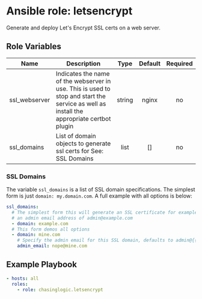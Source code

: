 Ansible role: letsencrypt
==================================

Generate and deploy Let's Encrypt SSL certs on a web server. 

Role Variables
--------------

| Name          | Description                                                                                                                              | Type      | Default   | Required   |
| --------------| -----------------------------------------------------------------------------------------------------------------------------------------| :-------: | :-------: | :--------: |
| ssl_webserver | Indicates the name of the webserver in use. This is used to stop and start the service as well as install the appropriate certbot plugin | string    | nginx     | no         |
| ssl_domains   | List of domain objects to generate ssl certs for See: SSL Domains                                                                        | list      | []        | no         |


### SSL Domains

The variable `ssl_domains` is a list of SSL domain specifications. The simplest
form is just `domain: my.domain.com`. A full example with all options is below:

```yaml
ssl_domains:
  # The simplest form this will generate an SSL certificate for example.com with
  # an admin email address of admin@example.com
  - domain: example.com
  # This form demos all options
  - domain: mine.com
    # Specify the admin email for this SSL domain, defaults to admin@{{ domain }}
    admin_email: nope@mine.com
```

Example Playbook
----------------

```yaml
- hosts: all
  roles:
    - role: chasinglogic.letsencrypt
```
